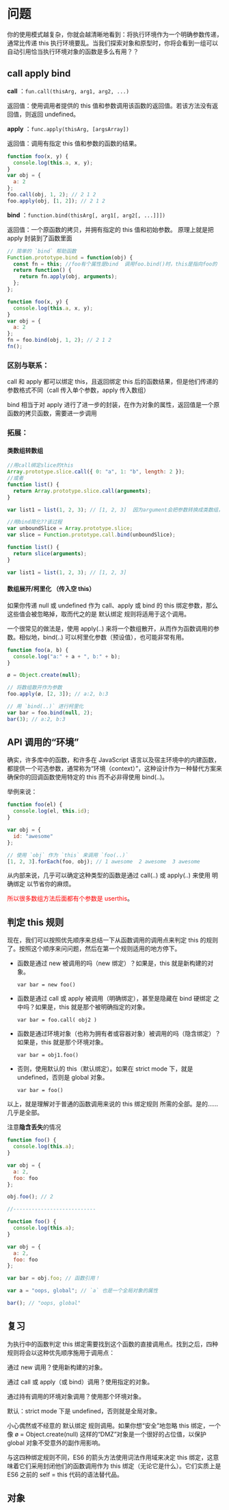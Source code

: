 # 问题

你的使用模式越复杂，你就会越清晰地看到：将执行环境作为一个明确参数传递，通常比传递 this 执行环境要乱。当我们探索对象和原型时，你将会看到一组可以自动引用恰当执行环境对象的函数是多么有用？？

## call apply bind

**call** ：`fun.call(thisArg, arg1, arg2, ...)`

返回值：使用调用者提供的 this 值和参数调用该函数的返回值。若该方法没有返回值，则返回 undefined。

**apply** ：`func.apply(thisArg, [argsArray])`

返回值：调用有指定 this 值和参数的函数的结果。

```javascript
function foo(x, y) {
  console.log(this.a, x, y);
}
var obj = {
  a: 2
};
foo.call(obj, 1, 2); // 2 1 2
foo.apply(obj, [1, 2]); // 2 1 2
```

**bind** ：`function.bind(thisArg[, arg1[, arg2[, ...]]])`

返回值：一个原函数的拷贝，并拥有指定的 this 值和初始参数。
原理上就是把 apply 封装到了函数里面

```javascript
// 简单的 `bind` 帮助函数
Function.prototype.bind = function(obj) {
  const fn = this; //foo有个属性是bind  调用foo.bind()时，this是指向foo的
  return function() {
    return fn.apply(obj, arguments);
  };
};

function foo(x, y) {
  console.log(this.a, x, y);
}
var obj = {
  a: 2
};
fn = foo.bind(obj, 1, 2); // 2 1 2
fn();
```

### 区别与联系：

call 和 apply 都可以绑定 this，且返回绑定 this 后的函数结果，但是他们传递的参数格式不同（call 传入单个参数，apply 传入数组）

bind 相当于对 apply 进行了进一步的封装，在作为对象的属性，返回值是一个原函数的拷贝函数，需要进一步调用

### 拓展：

#### 类数组转数组

```javascript
//用call绑定slice的this
Array.prototype.slice.call({ 0: "a", 1: "b", length: 2 });
//或者
function list() {
  return Array.prototype.slice.call(arguments);
}

var list1 = list(1, 2, 3); // [1, 2, 3]  因为argument会把参数转换成类数组，所以可以这样写

//用bind简化??该过程
var unboundSlice = Array.prototype.slice;
var slice = Function.prototype.call.bind(unboundSlice);

function list() {
  return slice(arguments);
}

var list1 = list(1, 2, 3); // [1, 2, 3]
```

#### 数组展开/柯里化 （传入空 this）

如果你传递 null 或 undefined 作为 call、apply 或 bind 的 this 绑定参数，那么这些值会被忽略掉，取而代之的是 默认绑定 规则将适用于这个调用。

一个很常见的做法是，使用 apply(..) 来将一个数组散开，从而作为函数调用的参数。相似地，bind(..) 可以柯里化参数（预设值），也可能非常有用。

```javascript
function foo(a, b) {
  console.log("a:" + a + ", b:" + b);
}

ø = Object.create(null);

// 将数组散开作为参数
foo.apply(ø, [2, 3]); // a:2, b:3

// 用 `bind(..)` 进行柯里化
var bar = foo.bind(null, 2);
bar(3); // a:2, b:3
```

## API 调用的“环境”

确实，许多库中的函数，和许多在 JavaScript 语言以及宿主环境中的内建函数，都提供一个可选参数，通常称为“环境（context）”，这种设计作为一种替代方案来确保你的回调函数使用特定的 this 而不必非得使用 bind(..)。

举例来说：

```javascript
function foo(el) {
  console.log(el, this.id);
}

var obj = {
  id: "awesome"
};

// 使用 `obj` 作为 `this` 来调用 `foo(..)`
[1, 2, 3].forEach(foo, obj); // 1 awesome  2 awesome  3 awesome
```

从内部来说，几乎可以确定这种类型的函数是通过 call(..) 或 apply(..) 来使用 明确绑定 以节省你的麻烦。

<font color="red">所以很多数组方法后面都有个参数是 userthis</font>。

## 判定 this 规则

现在，我们可以按照优先顺序来总结一下从函数调用的调用点来判定 this 的规则了。按照这个顺序来问问题，然后在第一个规则适用的地方停下。

- 函数是通过 new 被调用的吗（new 绑定）？如果是，this 就是新构建的对象。

  `var bar = new foo()`

- 函数是通过 call 或 apply 被调用（明确绑定），甚至是隐藏在 bind 硬绑定 之中吗？如果是，this 就是那个被明确指定的对象。

  `var bar = foo.call( obj2 )`

- 函数是通过环境对象（也称为拥有者或容器对象）被调用的吗（隐含绑定）？如果是，this 就是那个环境对象。

  `var bar = obj1.foo()`

- 否则，使用默认的 this（默认绑定）。如果在 strict mode 下，就是 undefined，否则是 global 对象。

  `var bar = foo()`

以上，就是理解对于普通的函数调用来说的 this 绑定规则 所需的全部。是的……几乎是全部。

注意**隐含丢失**的情况

```javascript
function foo() {
  console.log(this.a);
}

var obj = {
  a: 2,
  foo: foo
};

obj.foo(); // 2

//---------------------------

function foo() {
  console.log(this.a);
}

var obj = {
  a: 2,
  foo: foo
};

var bar = obj.foo; // 函数引用！

var a = "oops, global"; // `a` 也是一个全局对象的属性

bar(); // "oops, global"
```

## 复习

为执行中的函数判定 this 绑定需要找到这个函数的直接调用点。找到之后，四种规则将会以这种优先顺序施用于调用点：

通过 new 调用？使用新构建的对象。

通过 call 或 apply（或 bind）调用？使用指定的对象。

通过持有调用的环境对象调用？使用那个环境对象。

默认：strict mode 下是 undefined，否则就是全局对象。

小心偶然或不经意的 默认绑定 规则调用。如果你想“安全”地忽略 this 绑定，一个像 ø = Object.create(null) 这样的“DMZ”对象是一个很好的占位值，以保护 global 对象不受意外的副作用影响。

与这四种绑定规则不同，ES6 的箭头方法使用词法作用域来决定 this 绑定，这意味着它们采用封闭他们的函数调用作为 this 绑定（无论它是什么）。它们实质上是 ES6 之前的 self = this 代码的语法替代品。


## 对象